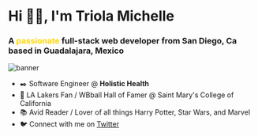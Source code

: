 <h1 align="left">Hi 👋🏽, I'm Triola Michelle</h1>
<h3 align="left">A <span style="color: gold">passionate</span> full-stack web developer from San Diego, Ca based in Guadalajara, Mexico</h3>
<img src="https://user-images.githubusercontent.com/49826692/214142108-011b15e2-c411-4b1b-9b5e-05e8b4996b99.png"
 style="max-width: 100%" alt="banner">

- ✒️ Software Engineer @ **Holistic Health**
- 🏀 LA Lakers Fan / WBball Hall of Famer @ Saint Mary's College of California
- 📚 Avid Reader / Lover of all things Harry Potter, Star Wars, and Marvel
- 🐦 Connect with me on <a href="https://twitter.com/jacktree_coding" target="blank">Twitter</a>

<!-- <div align="center">
<p><img align="center" src="https://github-readme-streak-stats.herokuapp.com/?user=tmjsmc53&theme=dark" alt="tmjsmc53" /></p>
</div> -->

